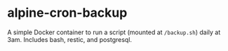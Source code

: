 # alpine-cron-backup
A simple Docker container to run a script (mounted at `/backup.sh`) daily at 3am. Includes bash, restic, and postgresql.
